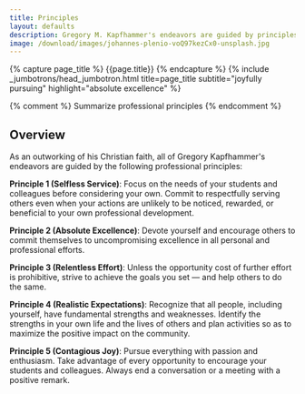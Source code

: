 ```yaml
---
title: Principles
layout: defaults
description: Gregory M. Kapfhammer's endeavors are guided by principles rooted in his Christian faith.
image: /download/images/johannes-plenio-voQ97kezCx0-unsplash.jpg
---
```


{% capture page_title %} {{page.title}} {% endcapture %}
{% include _jumbotrons/head_jumbotron.html title=page_title subtitle="joyfully pursuing" highlight="absolute excellence" %}

{% comment %} Summarize professional principles {% endcomment %}

## Overview

As an outworking of his Christian faith, all of Gregory Kapfhammer's endeavors are
guided by the following professional principles:

<b>Principle 1 (Selfless Service)</b>: Focus on the needs of your students and
colleagues before considering your own. Commit to respectfully serving others
even when your actions are unlikely to be noticed, rewarded, or beneficial to
your own professional development.

<b>Principle 2 (Absolute Excellence)</b>: Devote yourself and encourage others
to commit themselves to uncompromising excellence in all personal and
professional efforts.

<b>Principle 3 (Relentless Effort)</b>: Unless the opportunity cost of further
effort is prohibitive, strive to achieve the goals you set &mdash; and help
others to do the same.

<b>Principle 4 (Realistic Expectations)</b>: Recognize that all people,
including yourself, have fundamental strengths and weaknesses. Identify the
strengths in your own life and the lives of others and plan activities so as to
maximize the positive impact on the community.

<b>Principle 5 (Contagious Joy)</b>: Pursue everything with passion and
enthusiasm. Take advantage of every opportunity to encourage your students and
colleagues. Always end a conversation or a meeting with a positive remark.
